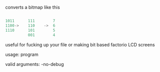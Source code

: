 converts a bitmap like this
```lua

1011      111        7
1100->    110    ->  6
1110      101        5
          001        4
```
          
useful for fucking up your file or making bit based factorio LCD screens

usage: program <inputfile> <outputfile> <arguments>
  
  valid arguments:
    -no-debug
